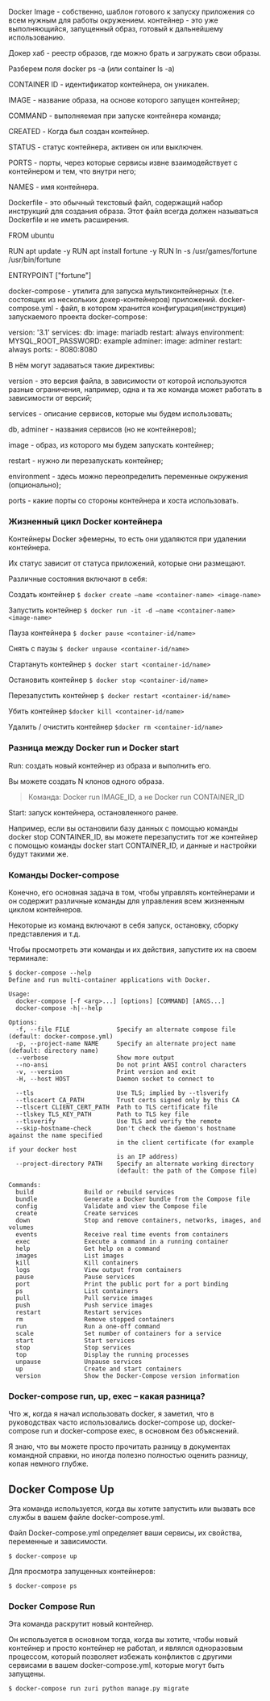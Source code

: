Docker Image - собственно, шаблон готового к запуску приложения со всем нужным для работы окружением.
контейнер \- это уже выполняющийся, запущенный образ, готовый к дальнейшему использованию.

Докер хаб \- реестр образов, где можно брать и загружать свои образы.

Разберем поля docker ps -a (или container ls -a)

CONTAINER ID - идентификатор контейнера, он уникален.

IMAGE - название образа, на основе которого запущен контейнер;

COMMAND - выполняемая при запуске контейнера команда;

CREATED - Когда был создан контейнер.

STATUS - статус контейнера, активен он или выключен.

PORTS - порты, через которые сервисы извне взаимодействует с контейнером и тем, что внутри него;

NAMES - имя контейнера.

Dockerfile - это обычный текстовый файл, содержащий набор инструкций для создания образа. Этот файл всегда должен называться Dockerfile и не иметь расширения.

FROM ubuntu

RUN apt update -y
RUN apt install fortune -y
RUN ln -s /usr/games/fortune /usr/bin/fortune

ENTRYPOINT \["fortune"\]

docker-compose - утилита для запуска мультиконтейнерных (т.е. состоящих из нескольких докер-контейнеров) приложений.
docker-compose.yml - файл, в котором хранится конфигурация(инструкция) запускаемого проекта docker-compose:

version: '3.1'
services:
db:
image: mariadb
restart: always
environment:
MYSQL\_ROOT\_PASSWORD: example
adminer:
image: adminer
restart: always
ports:
\- 8080:8080

В нём могут задаваться такие директивы:

version - это версия файла, в зависимости от которой используются разные ограничения, например, одна и та же команда может работать в зависимости от версий;

services - описание сервисов, которые мы будем использовать;

db, adminer - названия сервисов (но не контейнеров);

image - образ, из которого мы будем запускать контейнер;

restart - нужно ли перезапускать контейнер;

environment - здесь можно переопределить переменные окружения (опционально);

ports - какие порты со стороны контейнера и хоста использовать.

### Жизненный цикл Docker контейнера

Контейнеры Docker эфемерны, то есть они удаляются при удалении контейнера.

Их статус зависит от статуса приложений, которые они размещают.

Различные состояния включают в себя:

Создать контейнер  `$ docker create –name <container-name> <image-name>`

Запустить контейнер  `$ docker run -it -d –name <container-name> <image-name>`

Пауза контейнера `$ docker pause <container-id/name>`

Снять с паузы  `$ docker unpause <container-id/name>`

Стартануть контейнер  `$ docker start <container-id/name>`

Остановить контейнер  `$ docker stop <container-id/name>`

Перезапустить контейнер  `$ docker restart <container-id/name>`

Убить контейнер `$docker kill <container-id/name>`

Удалить / очистить контейнер  `$docker rm <container-id/name>`

### Разница между Docker run и Docker start

Run: создать новый контейнер из образа и выполнить его.

Вы можете создать N клонов одного образа.

> Команда: Docker run IMAGE\_ID, а не Docker run CONTAINER\_ID

Start: запуск контейнера, остановленного ранее.

Например, если вы остановили базу данных с помощью команды docker stop CONTAINER\_ID, вы можете перезапустить тот же контейнер с помощью команды docker start CONTAINER\_ID, и данные и настройки будут такими же.

### Команды Docker-compose

Конечно, его основная задача в том, чтобы управлять контейнерами и он содержит различные команды для управления всем жизненным циклом контейнеров.

Некоторые из команд включают в себя запуск, остановку, сборку представления и т.д.

Чтобы просмотреть эти команды и их действия, запустите их на своем терминале:

```
$ docker-compose --help
Define and run multi-container applications with Docker.

Usage:
  docker-compose [-f <arg>...] [options] [COMMAND] [ARGS...]
  docker-compose -h|--help

Options:
  -f, --file FILE             Specify an alternate compose file (default: docker-compose.yml)
  -p, --project-name NAME     Specify an alternate project name (default: directory name)
  --verbose                   Show more output
  --no-ansi                   Do not print ANSI control characters
  -v, --version               Print version and exit
  -H, --host HOST             Daemon socket to connect to

  --tls                       Use TLS; implied by --tlsverify
  --tlscacert CA_PATH         Trust certs signed only by this CA
  --tlscert CLIENT_CERT_PATH  Path to TLS certificate file
  --tlskey TLS_KEY_PATH       Path to TLS key file
  --tlsverify                 Use TLS and verify the remote
  --skip-hostname-check       Don't check the daemon's hostname against the name specified
                              in the client certificate (for example if your docker host
                              is an IP address)
  --project-directory PATH    Specify an alternate working directory
                              (default: the path of the Compose file)

Commands:
  build              Build or rebuild services
  bundle             Generate a Docker bundle from the Compose file
  config             Validate and view the Compose file
  create             Create services
  down               Stop and remove containers, networks, images, and volumes
  events             Receive real time events from containers
  exec               Execute a command in a running container
  help               Get help on a command
  images             List images
  kill               Kill containers
  logs               View output from containers
  pause              Pause services
  port               Print the public port for a port binding
  ps                 List containers
  pull               Pull service images
  push               Push service images
  restart            Restart services
  rm                 Remove stopped containers
  run                Run a one-off command
  scale              Set number of containers for a service
  start              Start services
  stop               Stop services
  top                Display the running processes
  unpause            Unpause services
  up                 Create and start containers
  version            Show the Docker-Compose version information
```

### Docker-compose run, up, exec – какая разница?

Что ж, когда я начал использовать docker, я заметил, что в руководствах часто использовались docker-compose up, docker-compose run и docker-compose exec, в основном без объяснений.

Я знаю, что вы можете просто прочитать разницу в документах командной справки, но иногда полезно полностью оценить разницу, копая немного глубже.

## Docker Compose Up

Эта команда используется, когда вы хотите запустить или вызвать все службы в вашем файле docker-compose.yml.

Файл Docker-compose.yml определяет ваши сервисы, их свойства, переменные и зависимости.

```
$ docker-compose up
```

Для просмотра запущенных контейнеров:

```
$ docker-compose ps
```

### Docker Compose Run

Эта команда раскрутит новый контейнер.

Он используется в основном тогда, когда вы хотите, чтобы новый контейнер и просто контейнер не работал, и являлся одноразовым процессом, который позволяет избежать конфликтов с другими сервисами в вашем docker-compose.yml, которые могут быть запущены.

```
$ docker-compose run zuri python manage.py migrate
```